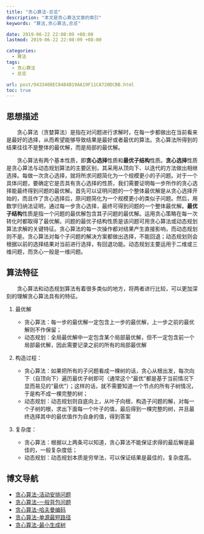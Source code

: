 ```yaml
---
title: "贪心算法-总览"
description: "本文是贪心算法文章的索引"
keywords: "算法,贪心算法,总览"

date: 2019-06-22 22:08:09 +08:00
lastmod: 2019-06-22 22:08:09 +08:00

categories:
  - 算法
tags:
  - 贪心算法
  - 总览

url: post/9433408EC8484B19AA19F11CA720DCBB.html
toc: true
---
```


## 思想描述

&emsp;&emsp;贪心算法（贪婪算法）是指在对问题进行求解时，在每一步都做出在当前看来是最好的选择，从而希望能够导致结果是最好或者最优的算法。贪心算法所得到的结果往往不是整体的最优解，而是局部的最优解。

<!--More-->

&emsp;&emsp;贪心算法有两个基本性质，即**贪心选择**性质和**最优子结构**性质。**贪心选择**性质是贪心算法与动态规划算法的主要区别，其采用从顶向下、以迭代的方法做出相继选择。每做一次贪心选择，就将所求问题简化为一个规模更小的子问题。对于一个具体问题，要确定它是否具有贪心选择的性质，我们需要证明每一步所作的贪心选择能最终得到问题的最优解。首先可以证明问题的一个整体最优解是从贪心选择开始的，而且作了贪心选择后，原问题简化为一个规模更小的类似子问题。然后，用数学归纳法证明，通过每一步贪心选择，最终可得到问题的一个整体最优解。**最优子结构**性质是指一个问题的最优解包含其子问题的最优解。运用贪心策略在每一次转化时都取得了最优解。问题的最优子结构性质是该问题可用贪心算法或动态规划算法求解的关键特征。贪心算法的每一次操作都对结果产生直接影响，而动态规划则不是。贪心算法对每个子问题的解决方案都做出选择，不能回退；动态规划则会根据以前的选择结果对当前进行选择，有回退功能。动态规划主要运用于二维或三维问题，而贪心一般是一维问题。

## 算法特征

&emsp;&emsp;贪心算法和动态规划算法有着很多类似的地方，将两者进行比较，可以更加深刻的理解贪心算法具有的特征。

1. 最优解
    - 贪心算法：每一步的最优解一定包含上一步的最优解，上一步之前的最优解则不作保留；
    - 动态规划：全局最优解中一定包含某个局部最优解，但不一定包含前一个局部最优解，因此需要记录之前的所有的局部最优解 

2. 构造过程：
    - 贪心算法：如果把所有的子问题看成一棵树的话，贪心从根出发，每次向下（自顶向下）遍历最优子树即可（通常这个“最优”都是基于当前情况下显而易见的“最优”）；这样的话，就不需要知道一个节点的所有子树情况，于是构不成一棵完整的树；
    - 动态规划：动态规划则自底向上，从叶子向根，构造子问题的解，对每一个子树的根，求出下面每一个叶子的值，最后得到一棵完整的树，并且最终选择其中的最优值作为自身的值，得到答案

3. 复杂度：
    - 贪心算法：根据以上两条可以知道，贪心算法不能保证求得的最后解是最佳的，一般复杂度低；
    - 动态规划：动态规划本质是穷举法，可以保证结果是最佳的，复杂度高。

## 博文导航

- [贪心算法-活动安排问题](660AF5BCF5BB42C6A8F0D09A4CE60DC2.html)
- [贪心算法-一般背包问题](BCA5AC7A06DD4DA5B54740264278A04C.html)
- [贪心算法-哈夫曼编码](BCE9FC2BE89247C99CCA396CA0E53E36.html)
- [贪心算法-单源最短路径](0F0D50220C07471BB434B9A2040CFE04.html)
- [贪心算法-最小生成树](149624CA77E44A0982CC8E8E0444E53F.html)

